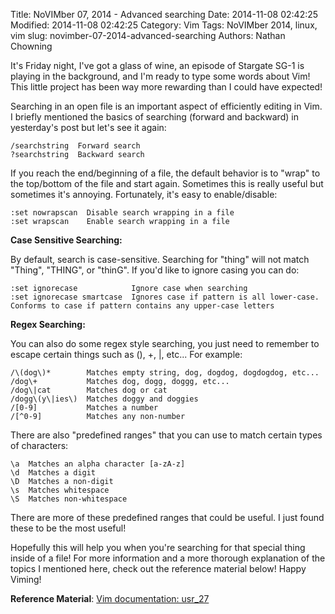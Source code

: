 Title: NoVIMber 07, 2014 - Advanced searching
Date: 2014-11-08 02:42:25
Modified: 2014-11-08 02:42:25
Category: Vim
Tags: NoVIMber 2014, linux, vim
slug: novimber-07-2014-advanced-searching
Authors: Nathan Chowning

It's Friday night, I've got a glass of wine, an episode of Stargate SG-1 is playing in the background, and I'm ready to type some words about Vim! This little project has been way more rewarding than I could have expected!

Searching in an open file is an important aspect of efficiently editing in Vim. I briefly mentioned the basics of searching (forward and backward) in yesterday's post but let's see it again:

```
/searchstring  Forward search
?searchstring  Backward search
```

If you reach the end/beginning of a file, the default behavior is to "wrap" to the top/bottom of the file and start again. Sometimes this is really useful but sometimes it's annoying. Fortunately, it's easy to enable/disable:

```
:set nowrapscan  Disable search wrapping in a file
:set wrapscan    Enable search wrapping in a file
```

__Case Sensitive Searching:__

By default, search is case-sensitive. Searching for "thing" will not match "Thing", "THING", or "thinG". If you'd like to ignore casing you can do:

```
:set ignorecase            Ignore case when searching
:set ignorecase smartcase  Ignores case if pattern is all lower-case. Conforms to case if pattern contains any upper-case letters
```

__Regex Searching:__

You can also do some regex style searching, you just need to remember to escape certain things such as (), +, |, etc... For example:

```
/\(dog\)*        Matches empty string, dog, dogdog, dogdogdog, etc...
/dog\+           Matches dog, dogg, doggg, etc...
/dog\|cat        Matches dog or cat
/dogg\(y\|ies\)  Matches doggy and doggies
/[0-9]           Matches a number
/[^0-9]          Matches any non-number
```

There are also "predefined ranges" that you can use to match certain types of characters:

```
\a  Matches an alpha character [a-zA-z]
\d  Matches a digit
\D  Matches a non-digit
\s  Matches whitespace
\S  Matches non-whitespace
```

There are more of these predefined ranges that could be useful. I just found these to be the most useful!

Hopefully this will help you when you're searching for that special thing inside of a file! For more information and a more thorough explanation of the topics I mentioned here, check out the reference material below! Happy Viming!

__Reference Material__: [Vim documentation: usr_27](http://vimdoc.sourceforge.net/htmldoc/usr_27.html)
